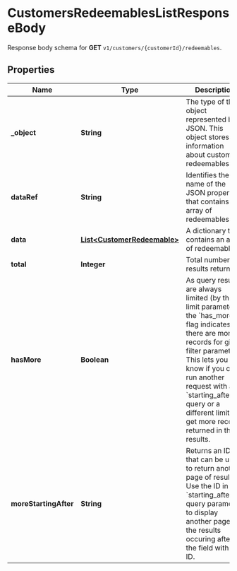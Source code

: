 

# CustomersRedeemablesListResponseBody

Response body schema for **GET** `v1/customers/{customerId}/redeemables`.

## Properties

| Name | Type | Description |
|------------ | ------------- | ------------- |
|**_object** | **String** | The type of the object represented by JSON. This object stores information about customer redeemables. |
|**dataRef** | **String** | Identifies the name of the JSON property that contains the array of redeemables. |
|**data** | [**List&lt;CustomerRedeemable&gt;**](CustomerRedeemable.md) | A dictionary that contains an array of redeemables. |
|**total** | **Integer** | Total number of results returned. |
|**hasMore** | **Boolean** | As query results are always limited (by the limit parameter), the &#x60;has_more&#x60; flag indicates if there are more records for given filter parameters. This lets you know if you can run another request with a &#x60;starting_after_id&#x60; query or a different limit to get more records returned in the results. |
|**moreStartingAfter** | **String** | Returns an ID that can be used to return another page of results. Use the ID in the &#x60;starting_after_id&#x60; query parameter to display another page of the results occuring after the field with that ID. |



